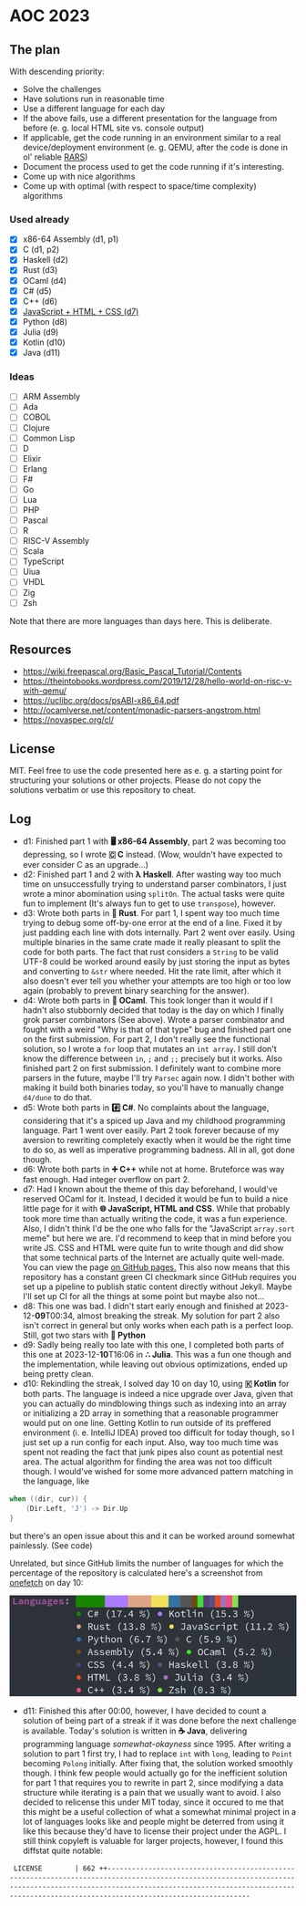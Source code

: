 # AOC 2023
## The plan
With descending priority:
- Solve the challenges
- Have solutions run in reasonable time
- Use a different language for each day
- If the above fails, use a different presentation for the language from before (e. g. local HTML site vs. console output)
- If applicable, get the code running in an environment similar to a real device/deployment environment (e. g. QEMU, after the code is done in ol' reliable [RARS](https://github.com/TheThirdOne/rars))
- Document the process used to get the code running if it's interesting.
- Come up with nice algorithms
- Come up with optimal (with respect to space/time complexity) algorithms

### Used already
- [x] x86-64 Assembly (d1, p1)
- [x] C (d1, p2)
- [x] Haskell (d2)
- [x] Rust (d3)
- [x] OCaml (d4)
- [x] C# (d5)
- [x] C++ (d6)
- [x] [JavaScript + HTML + CSS (d7)](https://maxi0604.github.io/aoc2023/d7)
- [x] Python (d8)
- [x] Julia (d9)
- [x] Kotlin (d10)
- [x] Java (d11)
### Ideas
- [ ] ARM Assembly
- [ ] Ada
- [ ] COBOL
- [ ] Clojure
- [ ] Common Lisp
- [ ] D
- [ ] Elixir
- [ ] Erlang
- [ ] F#
- [ ] Go
- [ ] Lua
- [ ] PHP
- [ ] Pascal
- [ ] R
- [ ] RISC-V Assembly
- [ ] Scala
- [ ] TypeScript
- [ ] Uiua
- [ ] VHDL
- [ ] Zig
- [ ] Zsh

Note that there are more languages than days here. This is deliberate.

## Resources
- https://wiki.freepascal.org/Basic_Pascal_Tutorial/Contents
- https://theintobooks.wordpress.com/2019/12/28/hello-world-on-risc-v-with-qemu/
- https://uclibc.org/docs/psABI-x86_64.pdf
- http://ocamlverse.net/content/monadic-parsers-angstrom.html
- https://novaspec.org/cl/
## License
MIT. Feel free to use the code presented here as e. g. a starting point for structuring your solutions or other projects. Please do not copy the solutions verbatim or use this repository to cheat.

## Log
- d1: Finished part 1 with **🖥️ x86-64 Assembly**, part 2 was becoming too depressing, so I wrote **🇨 C** instead. (Wow, wouldn't have expected to ever consider C as an upgrade...)
- d2: Finished part 1 and 2 with **λ Haskell**. After wasting way too much time on unsuccessfully trying to understand parser combinators, I just wrote a minor abomination using `splitOn`. The actual tasks were quite fun to implement (It's always fun to get to use `transpose`), however.
- d3: Wrote both parts in **🦀 Rust**. For part 1, I spent way too much time trying to debug some off-by-one error at the end of a line. Fixed it by just padding each line with dots internally. Part 2 went over easily. Using multiple binaries in the same crate made it really pleasant to split the code for both parts. The fact that rust considers a `String` to be valid UTF-8 could be worked around easily by just storing the input as bytes and converting to `&str` where needed. Hit the rate limit, after which it also doesn't ever tell you whether your attempts are too high or too low again (probably to prevent binary searching for the answer).
- d4: Wrote both parts in **🐫 OCaml**. This took longer than it would if I hadn't also stubbornly decided that today is the day on which I finally grok parser combinators (See above). Wrote a parser combinator and fought with a weird "Why is that of that type" bug and finished part one on the first submission. For part 2, I don't really see the functional solution, so I wrote a `for` loop that mutates an `int array`. I still don't know the difference between `in`, `;` and `;;` precisely but it works. Also finished part 2 on first submission. I definitely want to combine more parsers in the future, maybe I'll try `Parsec` again now. I didn't bother with making it build both binaries today, so you'll have to manually change `d4/dune` to do that.
- d5: Wrote both parts in **#️⃣ C#**. No complaints about the language, considering that it's a spiced up Java and my childhood programming language. Part 1 went over easily. Part 2 took forever because of my aversion to rewriting completely exactly when it would be the right time to do so, as well as imperative programming badness. All in all, got done though.
- d6: Wrote both parts in **➕ C++** while not at home. Bruteforce was way fast enough. Had integer overflow on part 2.
- d7: Had I known about the theme of this day beforehand, I would've reserved OCaml for it. Instead, I decided it would be fun to build a nice little page for it with **🌐 JavaScript, HTML and CSS**. While that probably took more time than actually writing the code, it was a fun experience. Also, I didn't think I'd be the one who falls for the "JavaScript `array.sort` meme" but here we are. I'd recommend to keep that in mind before you write JS. CSS and HTML were quite fun to write though and did show that some technical parts of the Internet are actually quite well-made. You can view the page [on GitHub pages.](https://maxi0604.github.io/aoc2023/d7) This also now means that this repository has a constant green CI checkmark since GitHub requires you set up a pipeline to publish static content directly without Jekyll. Maybe I'll set up CI for all the things at some point but maybe also not...
- d8: This one was bad. I didn't start early enough and finished at 2023-12-**09**T00:34, almost breaking the streak. My solution for part 2 also isn't correct in general but only works when each path is a perfect loop. Still, got two stars with **🐍 Python**
- d9: Sadly being really too late with this one, I completed both parts of this one at 2023-12-**10**T16:06 in **∴ Julia**. This was a fun one though and the implementation, while leaving out obvious optimizations, ended up being pretty clean.
- d10: Rekindling the streak, I solved day 10 on day 10, using **🇰 Kotlin** for both parts. The language is indeed a nice upgrade over Java, given that you can actually do mindblowing things such as indexing into an array or initializing a 2D array in something that a reasonable programmer would put on one line. Getting Kotlin to run outside of its preffered environment (i. e. IntelliJ IDEA) proved too difficult for today though, so I just set up a run config for each input. Also, way too much time was spent not reading the fact that junk pipes also count as potential nest area. The actual algorithm for finding the area was not too difficult though. I would've wished for some more advanced pattern matching in the language, like
```kotlin
when ((dir, cur)) {
    (Dir.Left, 'J') -> Dir.Up
}
```
but there's an open issue about this and it can be worked around somewhat painlessly. (See code)

Unrelated, but since GitHub limits the number of languages for which the percentage of the repository is calculated here's a screenshot from [onefetch](https://github.com/o2sh/onefetch) on day 10:

![Screenshot from onefetch, showing ● C# (17.4 %) ● Kotlin (15.3 %) ● Rust (13.8 %) ● JavaScript (11.2 %) ● Python (6.7 %) ● C (5.9 %) ● Assembly (5.4 %) ● OCaml (5.2 %) ● CSS (4.4 %) ● HTML (3.8 %) ● Haskell (3.8 %) ● C++ (3.4 %) ● Julia (3.4 %) ● Zsh (0.3 %)](res/d10langs.png)
- d11: Finished this after 00:00, however, I have decided to count a solution of being part of a streak if it was done before the next challenge is available. Today's solution is written in **☕ Java**, delivering programming language *somewhat-okayness* since 1995. After writing a solution to part 1 first try, I had to replace `int` with `long`, leading to `Point` becoming `Polong` initially. After fixing that, the solution worked smoothly though. I think few people would actually go for the inefficient solution for part 1 that requires you to rewrite in part 2, since modifying a data structure while iterating is a pain that we usually want to avoid. I also decided to relicense this under MIT today, since it occured to me that this might be a useful collection of what a somewhat minimal project in a lot of languages looks like and people might be deterred from using it like this because they'd have to license their project under the AGPL. I still think copyleft is valuable for larger projects, however, I found this diffstat quite notable:
```
 LICENSE        | 662 ++-----------------------------------------------------------------------------------------------------------------------------------------------------------------------------------------------------------------------------------------------------
 ```
